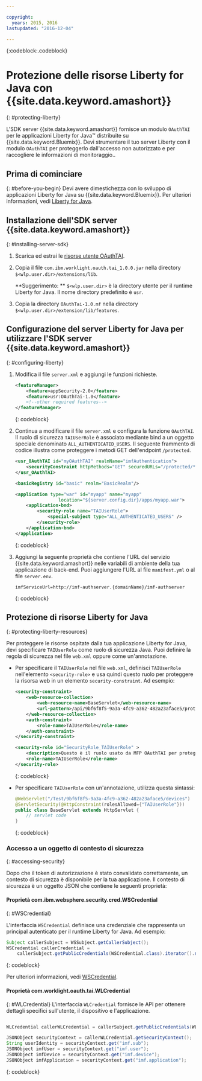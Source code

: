```yaml
---

copyright:
  years: 2015, 2016
lastupdated: "2016-12-04"

---
```

{:codeblock:.codeblock}

# Protezione delle risorse Liberty for Java con {{site.data.keyword.amashort}}
{: #protecting-liberty}

L'SDK server {{site.data.keyword.amashort}} fornisce un modulo `OAuthTAI` per le applicazioni Liberty for Java&trade; distribuite su {{site.data.keyword.Bluemix}}. Devi strumentare il tuo server Liberty con il modulo `OAuthTAI` per proteggerlo dall'accesso non autorizzato e per raccogliere le informazioni di monitoraggio..

## Prima di cominciare
{: #before-you-begin}
Devi avere dimestichezza con lo sviluppo di applicazioni Liberty for Java su {{site.data.keyword.Bluemix}}. Per ulteriori informazioni, vedi [Liberty for Java](https://console.{DomainName}/docs/runtimes/liberty/index.html).

## Installazione dell'SDK server {{site.data.keyword.amashort}}
{: #installing-server-sdk}

1. Scarica ed estrai le [risorse utente OAuthTAI](https://imf-tai.{DomainName}/public/TAI.zip).

1. Copia il file `com.ibm.worklight.oauth.tai_1.0.0.jar` nella directory `$<wlp.user.dir>/extensions/lib`.

	**Suggerimento: ** `$<wlp.user.dir>` è la directory utente per il runtime Liberty for Java. Il nome directory predefinito è `usr`.

1. Copia la directory `OAuthTai-1.0.mf` nella directory `$<wlp.user.dir>/extension/lib/features`.


## Configurazione del server Liberty for Java per utilizzare l'SDK server {{site.data.keyword.amashort}}
{: #configuring-liberty}

1. Modifica il file `server.xml` e aggiungi le funzioni richieste.

	```XML
	<featureManager>
		<feature>appSecurity-2.0</feature>
		<feature>usr:OAuthTai-1.0</feature>
		<!--other required features-->
	</featureManager>

	```
	{: codeblock}
1. Continua a modificare il file `server.xml` e configura la funzione `OAuthTAI`. Il ruolo di sicurezza `TAIUserRole` è associato
mediante bind a un oggetto speciale denominato `ALL_AUTHENTICATED_USERS`. Il seguente frammento di codice illustra come proteggere i metodi GET dell'endpoint `/protected`.

	```XML
	<usr_OAuthTAI id="myOAuthTAI" realmName="imfAuthentication">
		<securityConstraint httpMethods="GET" securedURLs="/protected/*"/>
	</usr_OAuthTAI>

	<basicRegistry id="basic" realm="BasicRealm"/>

	<application type="war" id="myapp" name="myapp"
					location="${server.config.dir}/apps/myapp.war">
		<application-bnd>
			<security-role name="TAIUserRole">
				<special-subject type="ALL_AUTHENTICATED_USERS" />
			</security-role>
		</application-bnd>
	</application>
	```
	{: codeblock}

1. Aggiungi la seguente proprietà che contiene l'URL del servizio {{site.data.keyword.amashort}} nelle variabili di ambiente della tua applicazione di back-end. Puoi aggiungere l'URL al file `manifest.yml` o al file `server.env`.

	```
	imfServiceUrl=http://imf-authserver.{domainName}/imf-authserver
	```
	{: codeblock}

## Protezione di risorse Liberty for Java
{: #protecting-liberty-resources}

Per proteggere le risorse ospitate dalla tua applicazione Liberty for Java, devi specificare `TAIUserRole` come ruolo di sicurezza Java. Puoi definire la regola di sicurezza nel file `web.xml` oppure come un'annotazione.

* Per specificare il `TAIUserRole` nel file `web.xml`, definisci `TAIUserRole` nell'elemento `<security-role>` e usa quindi questo ruolo per proteggere la risorsa web in un elemento `security-constraint`.
Ad esempio:

	```XML
	<security-constraint>
		<web-resource-collection>
			<web-resource-name>BaseServlet</web-resource-name>
			<url-pattern>/api/9bf6f8f5-9a3a-4fc9-a362-482a23aface5/protected</url-pattern>
		</web-resource-collection>
		<auth-constraint>
			<role-name>TAIUserRole</role-name>
		</auth-constraint>
	</security-constraint>

	<security-role id="SecurityRole_TAIUserRole" >
		<description>Questo è il ruolo usato da MFP OAuthTAI per proteggere la risorsa e ne è richiesta l'associazione a 'ALL_AUTHENTICATED_USERS' in Liberty</description>
		<role-name>TAIUserRole</role-name>
	</security-role>
	```
	{: codeblock}

* Per specificare `TAIUserRole` con un'annotazione, utilizza questa sintassi:

	```Java
	@WebServlet("/Test/9bf6f8f5-9a3a-4fc9-a362-482a23aface5/devices")
	@ServletSecurity(@HttpConstraint(rolesAllowed={"TAIUserRole"}))
	public class BaseServlet extends HttpServlet {
	    // servlet code
	}
	```
	{: codeblock}

### Accesso a un oggetto di contesto di sicurezza
{: #accessing-security}

Dopo che il token di autorizzazione è stato convalidato correttamente, un contesto di sicurezza è disponibile per la tua applicazione. Il contesto
                di sicurezza è un oggetto JSON che contiene le seguenti proprietà:

#### Proprietà com.ibm.websphere.security.cred.WSCredential
{: #WSCredential}

L'interfaccia `WSCredential` definisce una credenziale che rappresenta un principal autenticato per il runtime Liberty for Java. Ad esempio:

```Java
Subject callerSubject = WSSubject.getCallerSubject();
WSCredential callerCredential =
    callerSubject.getPublicCredentials(WSCredential.class).iterator().next();
```
{: codeblock}

Per ulteriori informazioni, vedi [WSCredential](http://www-01.ibm.com/support/knowledgecenter/api/content/nl/en-us/SSEQTP_7.0.0/com.ibm.websphere.javadoc.doc/web/apidocs/index.html?com/ibm/websphere/security/cred/WSCredential.html).

#### Proprietà com.worklight.oauth.tai.WLCredential
{: #WLCredential}
L'interfaccia `WLCredential` fornisce le API per ottenere dettagli specifici sull'utente, il dispositivo e l'applicazione.

```Java

WLCredential callerWLCredential = callerSubject.getPublicCredentials(WLCredential.class).iterator().next();

JSONObject securityContext = callerWLCredential.getSecurityContext();
String userIdentity = securityContext.get("imf.sub");
JSONObject imfUser = securityContext.get("imf.user");
JSONObject imfDevice = securityContext.get("imf.device");
JSONObject imfApplication = securityContext.get("imf.application");

```
{: codeblock}
